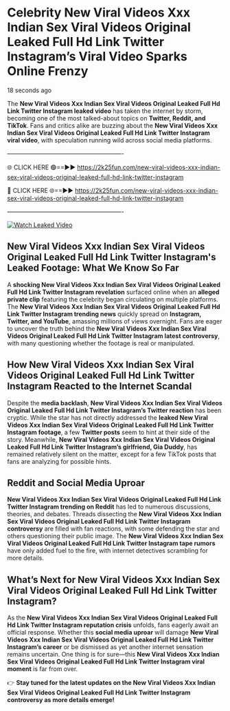 # Celebrity New Viral Videos Xxx Indian Sex Viral Videos Original Leaked Full Hd Link Twitter Instagram’s Viral Video Sparks Online Frenzy

18 seconds ago

The **New Viral Videos Xxx Indian Sex Viral Videos Original Leaked Full Hd Link Twitter Instagram leaked video** has taken the internet by storm, becoming one of the most talked-about topics on **Twitter, Reddit, and TikTok**. Fans and critics alike are buzzing about the **New Viral Videos Xxx Indian Sex Viral Videos Original Leaked Full Hd Link Twitter Instagram viral video**, with speculation running wild across social media platforms.

———————————————————-

🌐 CLICK HERE 🟢==►► https://2k25fun.com/new-viral-videos-xxx-indian-sex-viral-videos-original-leaked-full-hd-link-twitter-instagram

🔴 CLICK HERE 🌐==►► https://2k25fun.com/new-viral-videos-xxx-indian-sex-viral-videos-original-leaked-full-hd-link-twitter-instagram

———————————————————-

[![Watch Leaked Video](https://miro.medium.com/v2/resize:fit:828/format:webp/1*cilzJN44JGOrTw9NJCrNHA.gif "Watch Leaked Video")](https://2k25fun.com/new-viral-videos-xxx-indian-sex-viral-videos-original-leaked-full-hd-link-twitter-instagram)

## **New Viral Videos Xxx Indian Sex Viral Videos Original Leaked Full Hd Link Twitter Instagram's Leaked Footage: What We Know So Far**  
A **shocking New Viral Videos Xxx Indian Sex Viral Videos Original Leaked Full Hd Link Twitter Instagram revelation** surfaced online when an **alleged private clip** featuring the celebrity began circulating on multiple platforms. The **New Viral Videos Xxx Indian Sex Viral Videos Original Leaked Full Hd Link Twitter Instagram trending news** quickly spread on **Instagram, Twitter, and YouTube**, amassing millions of views overnight. Fans are eager to uncover the truth behind the **New Viral Videos Xxx Indian Sex Viral Videos Original Leaked Full Hd Link Twitter Instagram latest controversy**, with many questioning whether the footage is real or manipulated.  

## **How New Viral Videos Xxx Indian Sex Viral Videos Original Leaked Full Hd Link Twitter Instagram Reacted to the Internet Scandal**  
Despite the **media backlash**, **New Viral Videos Xxx Indian Sex Viral Videos Original Leaked Full Hd Link Twitter Instagram’s Twitter reaction** has been cryptic. While the star has not directly addressed the **leaked New Viral Videos Xxx Indian Sex Viral Videos Original Leaked Full Hd Link Twitter Instagram footage**, a few **Twitter posts** seem to hint at their side of the story. Meanwhile, **New Viral Videos Xxx Indian Sex Viral Videos Original Leaked Full Hd Link Twitter Instagram’s girlfriend, Gia Duddy**, has remained relatively silent on the matter, except for a few TikTok posts that fans are analyzing for possible hints.  

## **Reddit and Social Media Uproar**  
**New Viral Videos Xxx Indian Sex Viral Videos Original Leaked Full Hd Link Twitter Instagram trending on Reddit** has led to numerous discussions, theories, and debates. Threads dissecting the **New Viral Videos Xxx Indian Sex Viral Videos Original Leaked Full Hd Link Twitter Instagram controversy** are filled with fan reactions, with some defending the star and others questioning their public image. The **New Viral Videos Xxx Indian Sex Viral Videos Original Leaked Full Hd Link Twitter Instagram tape rumors** have only added fuel to the fire, with internet detectives scrambling for more details.  

## **What’s Next for New Viral Videos Xxx Indian Sex Viral Videos Original Leaked Full Hd Link Twitter Instagram?**  
As the **New Viral Videos Xxx Indian Sex Viral Videos Original Leaked Full Hd Link Twitter Instagram reputation crisis** unfolds, fans eagerly await an official response. Whether this **social media uproar** will damage **New Viral Videos Xxx Indian Sex Viral Videos Original Leaked Full Hd Link Twitter Instagram’s career** or be dismissed as yet another internet sensation remains uncertain. One thing is for sure—this **New Viral Videos Xxx Indian Sex Viral Videos Original Leaked Full Hd Link Twitter Instagram viral moment** is far from over.  

👉 **Stay tuned for the latest updates on the New Viral Videos Xxx Indian Sex Viral Videos Original Leaked Full Hd Link Twitter Instagram controversy as more details emerge!**  
